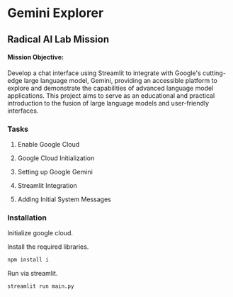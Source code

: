 # Gemini Explorer 

## Radical AI Lab Mission
#### Mission Objective: 
Develop a chat interface using Streamlit to integrate with Google's cutting-edge large language model, Gemini, providing an accessible platform to explore and demonstrate the capabilities of advanced language model applications. This project aims to serve as an educational and practical introduction to the fusion of large language models and user-friendly interfaces.

### Tasks

1. Enable Google Cloud

2. Google Cloud Initialization

3. Setting up Google Gemini

4. Streamlit Integration

5. Adding Initial System Messages


### Installation

Initialize google cloud.

Install the required libraries.

   ```sh
   npm install i
   ```

Run via streamlit.

  ```sh
  streamlit run main.py
  ```

